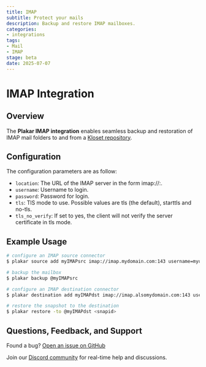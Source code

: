 ```yaml
---
title: IMAP
subtitle: Protect your mails
description: Backup and restore IMAP mailboxes.
categories: 
- integrations
tags:
- Mail
- IMAP
stage: beta
date: 2025-07-07
---
```


# IMAP Integration

## Overview

The **Plakar IMAP integration** enables seamless backup and restoration of IMAP mail folders to and from a [Kloset repository](/posts/2025-04-29/kloset-the-immutable-data-store/).

## Configuration

The configuration parameters are as follow:

- `location`: The URL of the IMAP server in the form imap://<host>:<port>.
- `username`: Username to login.
- `password`: Password for login.
- `tls`:      TlS mode to use.  Possible values are tls (the default), starttls and no-tls.
- `tls_no_verify`: If set to yes, the client will not verify the server certificate in tls mode.

## Example Usage

```bash
# configure an IMAP source connector
$ plakar source add myIMAPsrc imap://imap.mydomain.com:143 username=myuser password=mypassword tls=starttls

# backup the mailbox
$ plakar backup @myIMAPsrc

# configure an IMAP destination connector
$ plakar destination add myIMAPdst imap://imap.alsomydomain.com:143 username=alsomyuser password=alsomypassword tls=starttls

# restore the snapshot to the destination
$ plakar restore -to @myIMAPdst <snapid>
```

## Questions, Feedback, and Support

Found a bug? [Open an issue on GitHub](https://github.com/PlakarKorp/plakar/issues/new?title=Bug%20report%20on%20Filesystem%20integration&body=Please%20provide%20a%20detailed%20description%20of%20the%20issue.%0A%0A**Plakar%20version**)

Join our [Discord community](https://discord.gg/uuegtnF2Q5) for real-time help and discussions.
